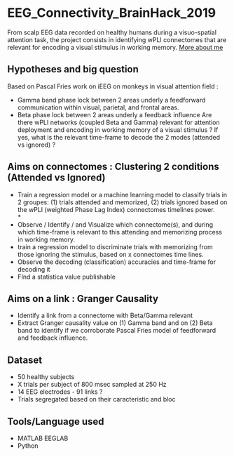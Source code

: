 # EEG_Connectivity_BrainHack_2019
From scalp EEG data recorded on healthy humans during a visuo-spatial attention task, the project consists in identifying wPLI connectomes that are relevant for encoding a visual stimulus in working memory.
[More about me](https://github.com/anna-monnier)

## Hypotheses and big question
Based on Pascal Fries work on iEEG on monkeys in visual attention field :
* Gamma band phase lock between 2 areas underly a feedforward communication within visual, parietal, and frontal areas.
* Beta phase lock between 2 areas underly a feedback influence
Are there wPLI networks (coupled Beta and Gamma) relevant for attention deployment and encoding in working memory of a visual stimulus ? If yes, what is the relevant time-frame to decode the 2 modes (attended vs ignored) ?

## Aims on connectomes : Clustering 2 conditions (Attended vs Ignored)
* Train a regression model or a machine learning model to classify trials in 2 groupes: (1) trials attended and memorized, (2) trials ignored based on the wPLI (weighted Phase Lag Index) connectomes timelines power. <br/>* 
* Observe / Identify / and Visualize which connectome(s), and during which time-frame is relevant to this attending and memorizing process in working memory.
* train a regression model to discriminate trials with memorizing from those ignoring the stimulus, based on x connectomes time lines.
* Observe the decoding (classification) accuracies and time-frame for decoding it
* FInd a statistica value publishable

## Aims on a link : Granger Causality
* Identify a link from a connectome with Beta/Gamma relevant
* Extract Granger causality value on (1) Gamma band and on (2) Beta band to identify if we corroborate Pascal Fries model of feedforward and feedback influence.

## Dataset
* 50 healthy subjects 
* X trials per subject of 800 msec sampled at 250 Hz
* 14 EEG electrodes - 91 links ?
* Trials segregated based on their caracteristic and bloc

## Tools/Language used
* MATLAB EEGLAB
* Python
